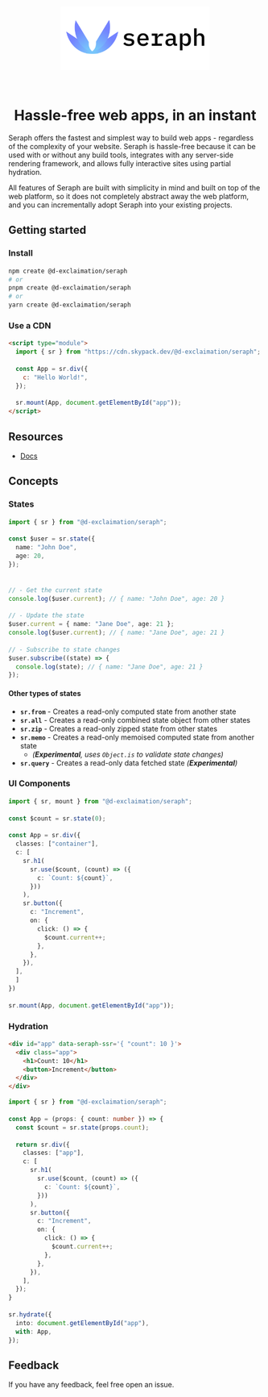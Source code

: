 <br/>
<p align="center">
  <img height="125" src="./seraph-banner.png"/>
</p>
<br/>

<h1 align="center">Hassle-free web apps, in an instant</h1>

Seraph offers the fastest and simplest way to build web apps - regardless of the complexity of your website. Seraph is hassle-free because it can be used with or without any build tools, integrates with any server-side rendering framework, and allows fully interactive sites using partial hydration.

All features of Seraph are built with simplicity in mind and built on top of the web platform, so it does not completely abstract away the web platform, and you can incrementally adopt Seraph into your existing projects.

## Getting started

### Install

```sh
npm create @d-exclaimation/seraph
# or
pnpm create @d-exclaimation/seraph
# or
yarn create @d-exclaimation/seraph
```

### Use a CDN

```html
<script type="module">
  import { sr } from "https://cdn.skypack.dev/@d-exclaimation/seraph";

  const App = sr.div({
    c: "Hello World!",
  });

  sr.mount(App, document.getElementById("app"));
</script>
```

## Resources

- [Docs](https://qwik.builder.io/)

## Concepts

### States

```ts
import { sr } from "@d-exclaimation/seraph";

const $user = sr.state({
  name: "John Doe",
  age: 20,
});


// - Get the current state
console.log($user.current); // { name: "John Doe", age: 20 }

// - Update the state
$user.current = { name: "Jane Doe", age: 21 };
console.log($user.current); // { name: "Jane Doe", age: 21 }

// - Subscribe to state changes
$user.subscribe((state) => {
  console.log(state); // { name: "Jane Doe", age: 21 }
});
```

#### Other types of states

- **`sr.from`** - Creates a read-only computed state from another state
- **`sr.all`** - Creates a read-only combined state object from other states
- **`sr.zip`** - Creates a read-only zipped state from other states
- **`sr.memo`** - Creates a read-only memoised computed state from another state 
  - _(**Experimental**, uses `Object.is` to validate state changes)_
- **`sr.query`** - Creates a read-only data fetched state _(**Experimental**)_

### UI Components

```ts
import { sr, mount } from "@d-exclaimation/seraph";

const $count = sr.state(0);

const App = sr.div({
  classes: ["container"],
  c: [
    sr.h1(
      sr.use($count, (count) => ({
        c: `Count: ${count}`,
      }))
    ),
    sr.button({
      c: "Increment",
      on: {
        click: () => {
          $count.current++;
        },
      },
    }),
  ],
  ]
})

sr.mount(App, document.getElementById("app"));
```

### Hydration

```html
<div id="app" data-seraph-ssr='{ "count": 10 }'>
  <div class="app">
    <h1>Count: 10</h1>
    <button>Increment</button>
  </div>
</div>
```

```ts
import { sr } from "@d-exclaimation/seraph";

const App = (props: { count: number }) => {
  const $count = sr.state(props.count);

  return sr.div({
    classes: ["app"],
    c: [
      sr.h1(
        sr.use($count, (count) => ({
          c: `Count: ${count}`,
        }))
      ),
      sr.button({
        c: "Increment",
        on: {
          click: () => {
            $count.current++;
          },
        },
      }),
    ],
  });
}

sr.hydrate({
  into: document.getElementById("app"), 
  with: App,
});
```

## Feedback
If you have any feedback, feel free open an issue.
